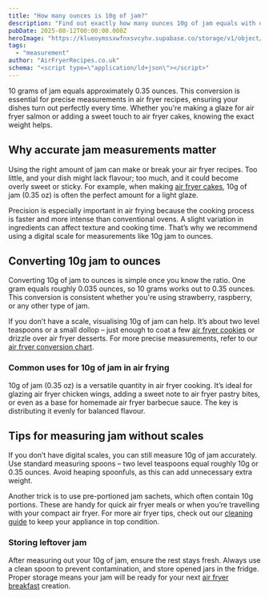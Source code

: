 ```yaml
---
title: "How many ounces is 10g of jam?"
description: "Find out exactly how many ounces 10g of jam equals with our simple UK conversion guide. Perfect for air fryer recipes and precise measurements."
pubDate: 2025-08-12T00:00:00.000Z
heroImage: "https://klueoymssxwfnxsvcyhv.supabase.co/storage/v1/object/public/md/how-many-ounces-is-10g-of-jam-520e1ace.webp"
tags:
  - "measurement"
author: "AirFryerRecipes.co.uk"
schema: "<script type=\"application/ld+json\"></script>"
---
```


<p>10 grams of jam equals approximately 0.35 ounces. This conversion is essential for precise measurements in air fryer recipes, ensuring your dishes turn out perfectly every time. Whether you're making a glaze for air fryer salmon or adding a sweet touch to air fryer cakes, knowing the exact weight helps.</p>

<h2>Why accurate jam measurements matter</h2>
<p>Using the right amount of jam can make or break your air fryer recipes. Too little, and your dish might lack flavour; too much, and it could become overly sweet or sticky. For example, when making <a href=https://www.airfryerrecipe.co.uk/recipe-category/cakes>air fryer cakes</a>, 10g of jam (0.35 oz) is often the perfect amount for a light glaze.</p>
<p>Precision is especially important in air frying because the cooking process is faster and more intense than conventional ovens. A slight variation in ingredients can affect texture and cooking time. That’s why we recommend using a digital scale for measurements like 10g jam to ounces.</p>

<h2>Converting 10g jam to ounces</h2>
<p>Converting 10g of jam to ounces is simple once you know the ratio. One gram equals roughly 0.035 ounces, so 10 grams works out to 0.35 ounces. This conversion is consistent whether you're using strawberry, raspberry, or any other type of jam.</p>
<p>If you don’t have a scale, visualising 10g of jam can help. It’s about two level teaspoons or a small dollop – just enough to coat a few <a href=https://www.airfryerrecipe.co.uk/recipes>air fryer cookies</a> or drizzle over air fryer desserts. For more precise measurements, refer to our <a href=https://www.airfryerrecipe.co.uk/air-fryer-conversion-chart>air fryer conversion chart</a>.</p>

<h3>Common uses for 10g of jam in air frying</h3>
<p>10g of jam (0.35 oz) is a versatile quantity in air fryer cooking. It’s ideal for glazing air fryer chicken wings, adding a sweet note to air fryer pastry bites, or even as a base for homemade air fryer barbecue sauce. The key is distributing it evenly for balanced flavour.</p>

<h2>Tips for measuring jam without scales</h2>
<p>If you don’t have digital scales, you can still measure 10g of jam accurately. Use standard measuring spoons – two level teaspoons equal roughly 10g or 0.35 ounces. Avoid heaping spoonfuls, as this can add unnecessary extra weight.</p>
<p>Another trick is to use pre-portioned jam sachets, which often contain 10g portions. These are handy for quick air fryer meals or when you’re travelling with your compact air fryer. For more air fryer tips, check out our <a href=https://www.airfryerrecipe.co.uk/air-fryer-cleaner>cleaning guide</a> to keep your appliance in top condition.</p>

<h3>Storing leftover jam</h3>
<p>After measuring out your 10g of jam, ensure the rest stays fresh. Always use a clean spoon to prevent contamination, and store opened jars in the fridge. Proper storage means your jam will be ready for your next <a href=https://www.airfryerrecipe.co.uk/recipe-category/breakfast>air fryer breakfast</a> creation.</p>